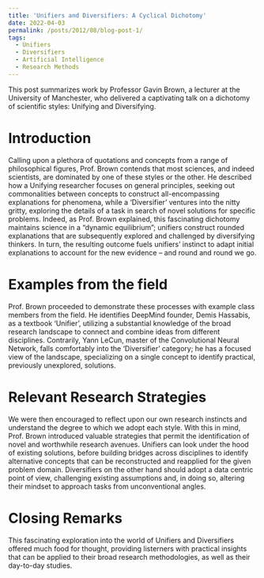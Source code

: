 ```yaml
---
title: 'Unifiers and Diversifiers: A Cyclical Dichotomy'
date: 2022-04-03
permalink: /posts/2012/08/blog-post-1/
tags:
  - Unifiers
  - Diversifiers
  - Artificial Intelligence
  - Research Methods 
---
```


This post summarizes work by Professor Gavin Brown, a lecturer at the University of Manchester, who delivered a captivating talk on a dichotomy of scientific styles: Unifying and Diversifying.

Introduction
======

Calling upon a plethora of quotations and concepts from a range of philosophical figures, Prof. Brown contends that most sciences, and indeed scientists, are dominated by one of these styles or the other. He described how a Unifying researcher focuses on general principles, seeking out commonalities between concepts to construct all-encompassing explanations for phenomena, while a ‘Diversifier’ ventures into the nitty gritty, exploring the details of a task in search of novel solutions for specific problems. Indeed, as Prof. Brown explained, this fascinating dichotomy maintains science in a “dynamic equilibrium”; unifiers construct rounded explanations that are subsequently explored and challenged by diversifying thinkers. In turn, the resulting outcome fuels unifiers’ instinct to adapt initial explanations to account for the new evidence – and round and round we go.

Examples from the field
======

Prof. Brown proceeded to demonstrate these processes with example class members from the field. He identifies DeepMind founder, Demis Hassabis, as a textbook ‘Unifier’, utilizing a substantial knowledge of the broad research landscape to connect and combine ideas from different disciplines. Contrarily, Yann LeCun, master of the Convolutional Neural Network, falls comfortably into the ‘Diversifier’ category; he has a focused view of the landscape, specializing on a single concept to identify practical, previously unexplored, solutions.

Relevant Research Strategies
======

We were then encouraged to reflect upon our own research instincts and understand the degree to which we adopt each style. With this in mind, Prof. Brown introduced valuable strategies that permit the identification of novel and worthwhile research avenues. Unifiers can look under the hood of existing solutions, before building bridges across disciplines to identify alternative concepts that can be reconstructed and reapplied for the given problem domain.  Diversifiers on the other hand should adopt a data centric point of view, challenging existing assumptions and, in doing so, altering their mindset to approach tasks from unconventional angles.

Closing Remarks
======

This fascinating exploration into the world of Unifiers and Diversifiers offered much food for thought, providing listerners with practical insights that can be applied to their broad research methodologies, as well as their day-to-day studies.